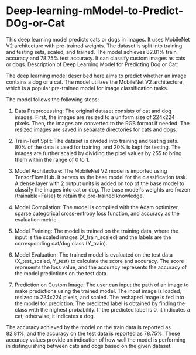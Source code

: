 # Deep-learning-mModel-to-Predict-DOg-or-Cat
This deep learning model predicts cats or dogs in images. It uses MobileNet V2 architecture with pre-trained weights. The dataset is split into training and testing sets, scaled, and trained. The model achieves 82.81% train accuracy and 78.75% test accuracy. It can classify custom images as cats or dogs.
Description of Deep Learning Model for Predicting Dog or Cat:

The deep learning model described here aims to predict whether an image contains a dog or a cat. The model utilizes the MobileNet V2 architecture, which is a popular pre-trained model for image classification tasks.

The model follows the following steps:

1. Data Preprocessing: The original dataset consists of cat and dog images. First, the images are resized to a uniform size of 224x224 pixels. Then, the images are converted to the RGB format if needed. The resized images are saved in separate directories for cats and dogs.

2. Train-Test Split: The dataset is divided into training and testing sets. 80% of the data is used for training, and 20% is kept for testing. The images are further scaled by dividing the pixel values by 255 to bring them within the range of 0 to 1.

3. Model Architecture: The MobileNet V2 model is imported using TensorFlow Hub. It serves as the base model for the classification task. A dense layer with 2 output units is added on top of the base model to classify the images into cat or dog. The base model's weights are frozen (trainable=False) to retain the pre-trained knowledge.

4. Model Compilation: The model is compiled with the Adam optimizer, sparse categorical cross-entropy loss function, and accuracy as the evaluation metric.

5. Model Training: The model is trained on the training data, where the input is the scaled images (X_train_scaled) and the labels are the corresponding cat/dog class (Y_train).

6. Model Evaluation: The trained model is evaluated on the test data (X_test_scaled, Y_test) to calculate the score and accuracy. The score represents the loss value, and the accuracy represents the accuracy of the model predictions on the test data.

7. Prediction on Custom Image: The user can input the path of an image to make predictions using the trained model. The input image is loaded, resized to 224x224 pixels, and scaled. The reshaped image is fed into the model for prediction. The predicted label is obtained by finding the class with the highest probability. If the predicted label is 0, it indicates a cat; otherwise, it indicates a dog.

The accuracy achieved by the model on the train data is reported as 82.81%, and the accuracy on the test data is reported as 78.75%. These accuracy values provide an indication of how well the model is performing in distinguishing between cats and dogs based on the given dataset.
